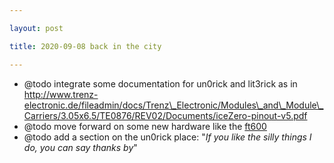 ```yaml
---

layout: post

title: 2020-09-08 back in the city

---
```



-   @todo integrate some documentation for un0rick and lit3rick as in
    http://www.trenz-electronic.de/fileadmin/docs/Trenz\_Electronic/Modules\_and\_Module\_Carriers/3.05x6.5/TE0876/REV02/Documents/iceZero-pinout-v5.pdf
-   @todo move forward on some new hardware like the
    [ft600](./include/ft_600_notes.md)
-   @todo add a section on the un0rick place: "*If you like the silly
    things I do, you can say thanks by*"

